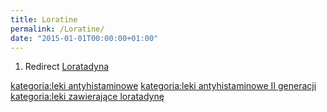 ```yaml
---
title: Loratine
permalink: /Loratine/
date: "2015-01-01T00:00:00+01:00"
---
```


1.  Redirect [Loratadyna](/atopedia/Loratadyna "wikilink")

[kategoria:leki antyhistaminowe](/atopedia/kategoria:leki_antyhistaminowe "wikilink") [kategoria:leki antyhistaminowe II generacji](/atopedia/kategoria:leki_antyhistaminowe_II_generacji "wikilink") [kategoria:leki zawierające loratadynę](/atopedia/kategoria:leki_zawierające_loratadynę "wikilink")